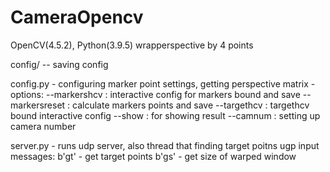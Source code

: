 # CameraOpencv
OpenCV(4.5.2), Python(3.9.5) wrapperspective by 4 points

config/ -- saving config

config.py - configuring marker point settings, getting perspective matrix
-options:
    --markershcv : interactive config for markers bound and save
    --markersreset : calculate markers points and save
    --targethcv : targethcv bound interactive config
    --show : for showing result
    --camnum : setting up camera number    

server.py - runs udp server, also thread that finding target poitns
ugp input messages:
    b'gt' - get target points
    b'gs' - get size of warped window
    
